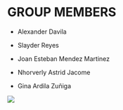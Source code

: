 # **GROUP MEMBERS**

- Alexander Davila

- Slayder Reyes

- Joan Esteban Mendez Martinez

- Nhorverly Astrid Jacome

- Gina Ardila Zuñiga

![](RackMultipart20231127-1-grji7a_html_8981cd554a1df0fe.jpg)
